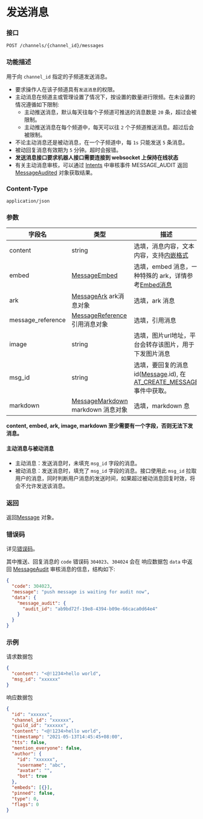 # 发送消息

### 接口

```http
POST /channels/{channel_id}/messages
```

### 功能描述

用于向 `channel_id` 指定的子频道发送消息。

- 要求操作人在该子频道具有`发送消息`的权限。
- 主动消息在频道主或管理设置了情况下，按设置的数量进行限频。在未设置的情况遵循如下限制:
  - 主动推送消息，默认每天往每个子频道可推送的消息数是 `20` 条，超过会被限制。
  - 主动推送消息在每个频道中，每天可以往 `2` 个子频道推送消息。超过后会被限制。
- 不论主动消息还是被动消息，在一个子频道中，每 `1s` 只能发送 `5` 条消息。
- 被动回复消息有效期为 `5` 分钟。超时会报错。
- **发送消息接口要求机器人接口需要连接到 websocket 上保持在线状态**
- 有关主动消息审核，可以通过 [Intents](../../dev-prepare/interface-framework/event-emit.md#事件类型Intents) 中审核事件 MESSAGE_AUDIT 返回 [MessageAudited](./template/model.md#messageaudited) 对象获取结果。

### Content-Type

```http
application/json
```

### 参数

| 字段名             | 类型                        | 描述                                                          |
|-------------------|-----------------------------------------------|--------------------------------------------|
| content | string | 选填，消息内容，文本内容，支持[内嵌格式](message_format.md) |
| embed | [MessageEmbed](./template/model.md#messageembed)| 选填，embed 消息，一种特殊的 ark，详情参考[Embed消息](../../server-inter/message/type/message-type.md#Embed) |
| ark | [MessageArk](./template/model.md#messageark) ark消息对象 | 选填，ark 消息 |
| message_reference | [MessageReference](./template/model.md#messagereference) 引用消息对象 | 选填，引用消息 |
| image | string | 选填，图片url地址，平台会转存该图片，用于下发图片消息 |
| msg_id | string | 选填，要回复的消息id([Message](./template/model.md#message).id), 在 [AT_CREATE_MESSAGE](message.md) 事件中获取。 |
| markdown          | [MessageMarkdown](./template/model.md#messagemarkdown) markdown 消息对象 | 选填，markdown 息    |

**content, embed, ark, image, markdown 至少需要有一个字段，否则无法下发消息。**

#### 主动消息与被动消息

- 主动消息：发送消息时，未填充 `msg_id` 字段的消息。
- 被动消息：发送消息时，填充了 `msg_id` 字段的消息。接口使用此 `msg_id` 拉取用户的消息，同时判断用户消息的发送时间，如果超过被动消息回复时效，将会不允许发送该消息。

### 返回

返回[Message](./template/model.md#message) 对象。

### 错误码

详见[错误码](../../openapi/error/error.md)。

其中推送、回复消息的 `code` 错误码 `304023`、`304024` 会在 响应数据包 `data` 中返回 [MessageAudit](../../openapi/error/data/model.md) 审核消息的信息，结构如下:

```json
{
  "code": 304023,
  "message": "push message is waiting for audit now",
  "data": {
    "message_audit": {
      "audit_id": "ab9bd72f-19e8-4394-b09e-66caca0d64e4"
    }
  }
}
```

### 示例

请求数据包

```json
{
  "content": "<@!1234>hello world",
  "msg_id": "xxxxxx"
}
```

响应数据包

```json
{
  "id": "xxxxxx",
  "channel_id": "xxxxxx",
  "guild_id": "xxxxxx",
  "content": "<@!1234>hello world",
  "timestamp": "2021-05-13T14:45:45+08:00",
  "tts": false,
  "mention_everyone": false,
  "author": {
    "id": "xxxxxx",
    "username": "abc",
    "avatar": "",
    "bot": true
  },
  "embeds": [{}],
  "pinned": false,
  "type": 0,
  "flags": 0
}
```
